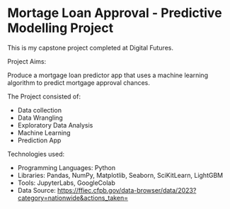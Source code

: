 # Mortage Loan Approval - Predictive Modelling Project

This is my capstone project completed at Digital Futures.

Project Aims:

Produce a mortgage loan predictor app that uses a machine learning algorithm to predict mortgage approval chances. 

The Project consisted of:
  * Data collection
  * Data Wrangling
  * Exploratory Data Analysis
  * Machine Learning
  * Prediction App

Technologies used:
  * Programming Languages: Python
  * Libraries: Pandas, NumPy, Matplotlib, Seaborn, SciKitLearn, LightGBM
  * Tools: JupyterLabs, GoogleColab
  * Data Source: https://ffiec.cfpb.gov/data-browser/data/2023?category=nationwide&actions_taken=

  
